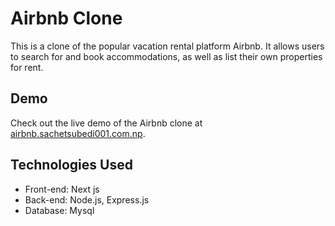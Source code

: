 # Airbnb Clone

This is a clone of the popular vacation rental platform Airbnb. It allows users to search for and book accommodations, as well as list their own properties for rent.

## Demo

Check out the live demo of the Airbnb clone at [airbnb.sachetsubedi001.com.np](https://airbnb.sachetsubedi001.com.np).

## Technologies Used

- Front-end: Next js
- Back-end: Node.js, Express.js
- Database: Mysql
